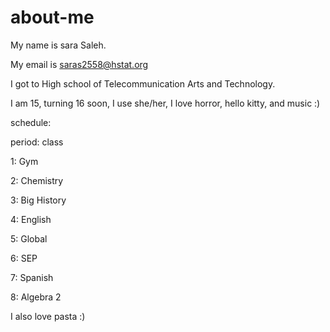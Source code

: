 # about-me
My name is sara Saleh.

My email is saras2558@hstat.org

I got to High school of Telecommunication Arts and Technology. 

I am 15, turning 16 soon, I use she/her, I love horror, hello kitty, and music :)  

schedule: 

period: class

1: Gym 

2: Chemistry 

3: Big History 

4: English 

5: Global 

6: SEP

7: Spanish 

8: Algebra 2

I also love pasta :)

